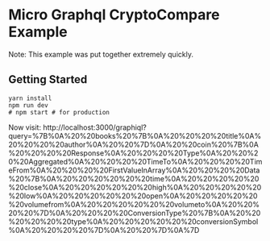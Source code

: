# Micro Graphql CryptoCompare Example

Note: This example was put together extremely quickly.

## Getting Started

```
yarn install
npm run dev
# npm start # for production
```

Now visit:
http://localhost:3000/graphiql?query=%7B%0A%20%20books%20%7B%0A%20%20%20%20title%0A%20%20%20%20author%0A%20%20%7D%0A%20%20coin%20%7B%0A%20%20%20%20Response%0A%20%20%20%20Type%0A%20%20%20%20Aggregated%0A%20%20%20%20TimeTo%0A%20%20%20%20TimeFrom%0A%20%20%20%20FirstValueInArray%0A%20%20%20%20Data%20%7B%0A%20%20%20%20%20%20time%0A%20%20%20%20%20%20close%0A%20%20%20%20%20%20high%0A%20%20%20%20%20%20low%0A%20%20%20%20%20%20open%0A%20%20%20%20%20%20volumefrom%0A%20%20%20%20%20%20volumeto%0A%20%20%20%20%7D%0A%20%20%20%20ConversionType%20%7B%0A%20%20%20%20%20%20type%0A%20%20%20%20%20%20conversionSymbol%0A%20%20%20%20%7D%0A%20%20%7D%0A%7D